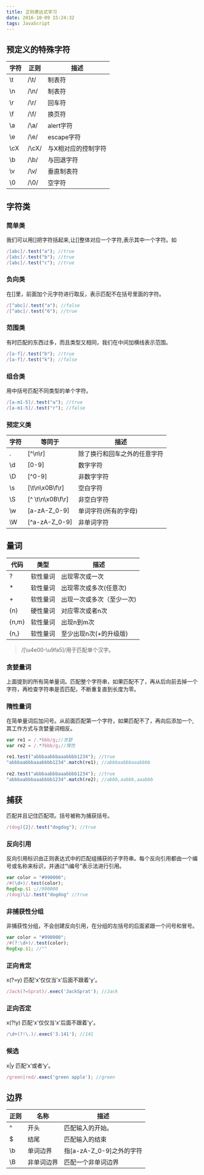 ```yaml
---
title: 正则表达式学习
date: 2016-10-09 15:24:32
tags: JavaScript
---
```

## 预定义的特殊字符
  字符 | 正则 | 描述
 ----  | --- | -------
 \t | /\t/ | 制表符
 \n | /\n/ | 制表符
 \r | /\r/ | 回车符
 \f | /\f/ | 换页符
 \a | /\a/ | alert字符
 \e	| /\e/ | escape字符
 \cX | /\cX/ | 与X相对应的控制字符
 \b | /\b/ | 与回退字符
 \v | /\v/ | 垂直制表符
 \0 | /\0/ | 空字符
## 字符类
### 简单类
 
我们可以用[]把字符括起来,让[]整体对应一个字符,表示其中一个字符。如
``` js
/[abc]/.test("a"); //true
/[abc]/.test("b"); //true
/[abc]/.test("c"); //true
```
### 负向类

在[]里，前面加个元字符进行取反，表示匹配不在括号里面的字符。
``` js
/[^abc]/.test("a"); //false
/[^abc]/.test("6"); //true
```
### 范围类
有时匹配的东西过多，而且类型又相同，我们在中间加横线表示范围。
``` js
/[a-f]/.test("b"); //true
/[a-f]/.test("k"); //false
```
### 组合类
用中括号匹配不同类型的单个字符。
``` js
/[a-m1-5]/.test("a"); //true
/[a-m1-5]/.test("r"); //false
```
### 预定义类
 字符 | 等同于 | 描述
 --- | ---- | ----
 . | [^\n\r] | 除了换行和回车之外的任意字符
 \d | [0-9] | 数字字符
 \D | [^0-9] | 非数字字符
 \s | [\t\n\x0B\f\r] | 空白字符
 \S | [^ \t\n\x0B\f\r] | 非空白字符
 \w | [a-zA-Z_0-9] | 单词字符(所有的字母)
 \W | [^a-zA-Z_0-9] | 非单词字符
 
## 量词
 代码 | 类型 | 描述
 --- | --- | ---
 ? | 软性量词 | 出现零次或一次
 * | 软性量词 | 出现零次或多次(任意次)
 + | 软性量词 | 出现一次或多次（至少一次)
 {n} | 硬性量词 | 对应零次或者n次
 {n,m} | 软性量词 | 出现n到m次
 {n,} | 软性量词 | 至少出现n次(+的升级版)
 
 > /[\u4e00-\u9fa5]/用于匹配单个汉字。
 
### 贪婪量词
上面提到的所有简单量词。匹配整个字符串，如果匹配不了，再从后向前去掉一个字符，再检查字符串是否匹配，不断重复直到长度为零。
### 隋性量词
在简单量词后加问号。从前面匹配第一个字符，如果匹配不了，再向后添加一个,其工作方式与贪婪量词相反。
``` js
var re1 = /.*bbb/g;//贪婪
var re2 = /.*?bbb/g;//惰性

re1.test("abbbaabbbaaabbbb1234"); //true
"abbbaabbbaaabbbb1234".match(re1); //abbbaabbbaaabbbb
 
re2.test("abbbaabbbaaabbbb1234"); //true
"abbbaabbbaaabbbb1234".match(re2); //abbb,aabbb,aaabbb
```
## 捕获
匹配并且记住匹配项。括号被称为捕获括号。
``` js
/(dog){2}/.test("dogdog"); //true
```
### 反向引用
反向引用标识由正则表达式中的匹配组捕获的子字符串。每个反向引用都由一个编号或名称来标识，并通过“\编号”表示法进行引用。
``` js
var color = "#990000";
/#(\d+)/.test(color);
RegExp.$1 ;//990000
/(dog)\1/.test("dogdog" //true
```
### 非捕获性分组

非捕获性分组，不会创建反向引用，在分组的左括号的后面紧跟一个问号和冒号。
``` js
var color = "#990000";
/#(?:\d+)/.test(color);
RegExp.$1; //""
```
### 正向肯定
x(?=y) 匹配'x'仅仅当'x'后面不跟着'y'。
``` js
/Jack(?=Sprat)/.exec('JackSprat'); //Jack
```
### 正向否定
x(?!y) 匹配'x'仅仅当'x'后面不跟着'y'。
``` js
/\d+(?!\.)/.exec('3.141'); //141
```
### 候选
x|y 匹配‘x’或者‘y’。
``` js
/green|red/.exec('green apple'); //green
```

## 边界
正则 | 名称 | 描述
--- | --- | ---
^ | 开头 | 匹配输入的开始。
$ | 结尾	 | 匹配输入的结束
\b | 单词边界 | 指[a-zA-Z_0-9]之外的字符
\B | 非单词边界 | 匹配一个非单词边界